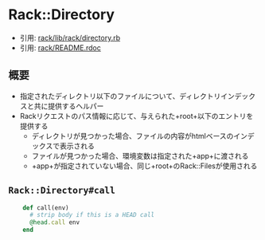 # Rack::Directory
- 引用: [rack/lib/rack/directory.rb](https://github.com/rack/rack/blob/master/lib/rack/directory.rb)
- 引用: [rack/README.rdoc](https://github.com/rack/rack/blob/master/README.rdoc)

## 概要
- 指定されたディレクトリ以下のファイルについて、ディレクトリインデックスと共に提供するヘルパー
- Rackリクエストのパス情報に応じて、与えられた+root+以下のエントリを提供する
  - ディレクトリが見つかった場合、ファイルの内容がhtmlベースのインデックスで表示される
  - ファイルが見つかった場合、環境変数は指定された+app+に渡される
  - +app+が指定されていない場合、同じ+root+のRack::Filesが使用される

## `Rack::Directory#call`
```ruby
    def call(env)
      # strip body if this is a HEAD call
      @head.call env
    end
```
